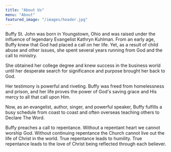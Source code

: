 ```yaml
---
title: "About Us"
menu: "About"
featured_image: "/images/header.jpg"
---
```


Buffy St. John was born in Youngstown, Ohio and was raised under the influence of legendary Evangelist Kathryn Kuhlman. From an early age, Buffy knew that God had placed a call on her life. Yet, as a result of child abuse and other issues, she spent several years running from God and the call to ministry.

She obtained her college degree and knew success in the business world until her desperate search for significance and purpose brought her back to God.

Her testimony is powerful and riveting. Buffy was freed from homelessness and prison, and her life proves the power of God's saving grace and His mercy to all that call upon Him.

Now, as an evangelist, author, singer, and powerful speaker, Buffy fulfills a busy schedule from coast to coast and often overseas teaching others to Declare The Word.

Buffy preaches a call to repentance. Without a repentant heart we cannot worship God. Without continuing repentance the Church cannot live out the life of Christ in the world. True repentance leads to humility. True repentance leads to the love of Christ being reflected through each believer.